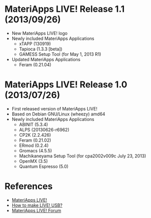 MateriApps LIVE! Release 1.1 (2013/09/26)
========================================

  - New MateriApps LIVE! logo
  - Newly included MateriApps Applications
     * xTAPP (130919)
     * Tapioca (1.3.3 [beta])
     * GAMESS Setup Tool (for May 1, 2013 R1)
  - Updated MateriApps Applications
     * Feram (0.21.04)

MateriApps LIVE! Release 1.0 (2013/07/26)
========================================

  - First released version of MateriApps LIVE!
  - Based on Debian GNU/Linux (wheezy) amd64
  - Newly included MateriApps Applications
     * ABINIT (5.3.4)
     * ALPS (20130626-r6962)
     * CP2K (2.2.426)
     * Feram (0.21.02)
     * ERmod (0.2.4)
     * Gromacs (4.5.5)
     * Machikaneyama Setup Tool (for cpa2002v009c July 23, 2013)
     * OpenMX (3.5)
     * Quantum Espresso (5.0)

References
==========

 - [MateriApps LIVE!](http://cmsi.github.io/MateriAppsLive)
 - [How to make LIVE! USB?](http://github.com/cmsi/MateriAppsLive/wiki/How-to-make-Live-USB)
 - [MateriApps LIVE! Forum](http://ma.cms-initiative.jp/ja/community/materiapps-messageboard/materiapps-live)

